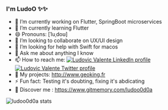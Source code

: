 ### I'm **LudoO** ✨✨ 

- 🔭 I’m currently working on Flutter, SpringBoot microservices
- 🌱 I’m currently learning Flutter
- 😄 Pronouns: [ˈluˌdoʊ]
- 👯 I’m looking to collaborate on UX/UI design
- 🤔 I’m looking for help with Swift for macos
- 💬 Ask me about anything I know
- 📫 How to reach me: [![Ludovic Valente LinkedIn profile](https://imgur.com/8j33Glf.png "LinkedIn")](https://www.linkedin.com/in/ludovicvalente/)  [![Ludovic Valente Twitter profile](http://i.imgur.com/wWzX9uB.png "Twitter")](https://twitter.com/ludoo0d0a)
- 🏰 My projects: http://www.geoking.fr
- ⚡ Fun fact: Testing it's doubting, fixing it's abdicating
- :rocket: Discover me : https://www.gitmemory.com/ludoo0d0a

![ludoo0d0a stats](https://github-readme-stats.vercel.app/api?username=ludoo0d0a&count_private=true&theme=default&show_icons=true)
